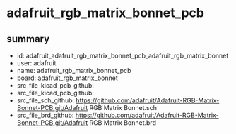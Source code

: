 # adafruit_rgb_matrix_bonnet_pcb
 
## summary 
* id: adafruit_adafruit_rgb_matrix_bonnet_pcb_adafruit_rgb_matrix_bonnet
* user: adafruit
* name: adafruit_rgb_matrix_bonnet_pcb
* board: adafruit_rgb_matrix_bonnet
* src_file_kicad_pcb_github: 
* src_file_kicad_pcb_github: 
* src_file_sch_github: https://github.com/adafruit/Adafruit-RGB-Matrix-Bonnet-PCB.git/Adafruit RGB Matrix Bonnet.sch
* src_file_brd_github: https://github.com/adafruit/Adafruit-RGB-Matrix-Bonnet-PCB.git/Adafruit RGB Matrix Bonnet.brd



